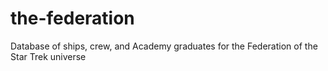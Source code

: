 # the-federation
Database of ships, crew, and Academy graduates for the Federation of the Star Trek universe
